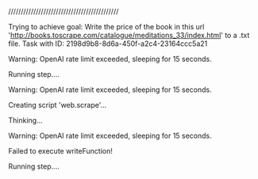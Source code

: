 
////////////////////////////////////////////

Trying to achieve goal: Write the price of the book in this url 'http://books.toscrape.com/catalogue/meditations_33/index.html' to a .txt file.
Task with ID: 2198d9b8-8d6a-450f-a2c4-23164ccc5a21

Warning: OpenAI rate limit exceeded, sleeping for 15 seconds.
  


Running step....

Warning: OpenAI rate limit exceeded, sleeping for 15 seconds.
  


Creating script 'web.scrape'...
  


Thinking...

Warning: OpenAI rate limit exceeded, sleeping for 15 seconds.
  


Failed to execute writeFunction!

Running step....

